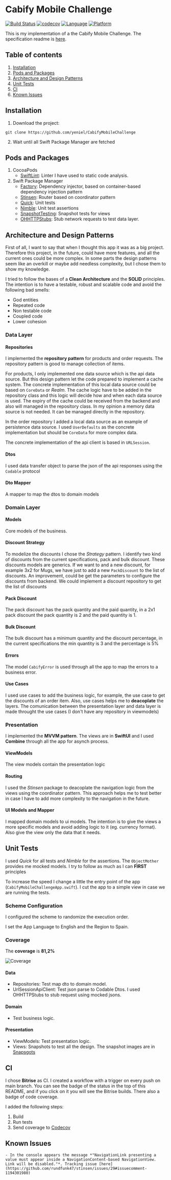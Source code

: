 # Cabify Mobile Challenge
[![Build Status](https://app.bitrise.io/app/b461c3510d5187c1/status.svg?token=GF2fIRdDXlW0HnxxoJ1yDg&branch=master)](https://app.bitrise.io/app/b461c3510d5187c1)
[![codecov](https://codecov.io/gh/yeniel/TelefonicaTest/branch/master/graph/badge.svg?token=P6H8927N5F)](https://codecov.io/gh/yeniel/TelefonicaTest)
[![Language](https://img.shields.io/static/v1.svg?label=language&message=Swift%205&color=FA7343&logo=swift&style=flat-square)](https://swift.org)
[![Platform](https://img.shields.io/static/v1.svg?label=platforms&message=iOS%20&logo=apple&style=flat-square)](https://apple.com)

This is my implementation of a the Cabify Mobile Challenge. The specification readme is [here](https://github.com/cabify/MobileChallenge).

## Table of contents
1. [Installation](#installation)
2. [Pods and Packages](#pods-and-packages)
3. [Architecture and Design Patterns](#architecture-and-design-patterns)
4. [Unit Tests](#unit-tests)
5. [CI](#ci)
6. [Known Issues](#known-issues)


## Installation
1. Download the project:
```
git clone https://github.com/yeniel/CabifyMobileChallenge
```
2. Wait until all Swift Package Manager are fetched

## Pods and Packages
1. CocoaPods
	- [SwiftLint](https://github.com/realm/SwiftLint): Linter I have used to static code analysis. 
2. Swift Package Manager
	- [Factory](https://github.com/hmlongco/Factory): Dependency injector, based on container-based dependency injection pattern
	- [Stinsen](https://github.com/rundfunk47/stinsen): Router based on coordinator pattern
	- [Quick](https://github.com/Quick/Quick): Unit tests
	- [Nimble](https://github.com/Quick/Nimble): Unit test assertions
	- [SnapshotTesting](https://github.com/pointfreeco/swift-snapshot-testing): Snapshot tests for views
	- [OHHTTPStubs](https://github.com/AliSoftware/OHHTTPStubs): Stub network requests to test data layer.

## Architecture and Design Patterns
First of all, I want to say that when I thought this app it was as a big project. Therefore this project, in the future, could have more features, and all the current ones could be more complex.
In some parts the design patterns seem like an overkill or maybe add needless complexity, but I chose them to show my knowledge.

I tried to follow the bases of a **Clean Architecture** and the **SOLID** principles. The intention is to have a testable, robust and scalable code and avoid the following bad smells:
- God entities
- Repeated code
- Non testable code
- Coupled code
- Lower cohesion

### Data Layer
#### Repositories
I implemented the **repository pattern** for products and order requests. The repository pattern is good to manage collection of items.

For products, I only implemented one data source which is the api data source. But this design pattern let the code prepared to implement a cache system. The concrete implementation of this local data source could be based on `CoreData` or *Realm*.
The cache logic have to be added in the repository class and this logic will decide how and when  each data source is used. 
The expiry of the cache could be received from the backend and also will managed in the repository class.
In my opinion a memory data source is not needed. It can be managed directly in the repository.

In the order repository I added a local data source as an example of persistence data source. I used `UserDefaults` as the concrete implementation but should be `CoreData` for more complex data.

The concrete implementation of the api client is based in `URLSession`.

#### Dtos
I used data transfer object to parse the json of the api responses using the `Codable` protocol

#### Dto Mapper
A mapper to map the dtos to domain models

### Domain Layer
#### Models
Core models of the business.

#### Discount Strategy
To modelize the discounts I chose the *Strategy* pattern. I identify two kind of discounts from the current specifications, pack and bulk discount.
These discounts models are generics. If we want to and a new discount, for example 3x2 for Mugs, we have just to add a new `PackDiscount` to the list of discounts.
An improvement, could be get the parameters to configure the discounts from backend. We could implement a discount repository to get the list of discounts

#### Pack Discount
The pack discount has the pack quantity and the paid quantity, in a 2x1 pack discount the pack quantity is 2 and the paid quantity is 1.

#### Bulk Discount
The bulk discount has a minimum quantity and the discount percentage, in the current specifications the min quantity is 3 and the percentage is 5%

#### Errors
The model `CabifyError` is used through all the app to map the errors to a business error.

#### Use Cases
I used use cases to add the business logic, for example, the use case to get the discounts of an order item. Also, use cases helps me to **deacoplate** the layers. The comunication between the presentation layer and data layer is made throught the use cases (I don't have any repository in viewmodels)

### Presentation
I implemented the **MVVM pattern**. The views are in **SwiftUI** and I used **Combine** through all the app for asynch process.

#### ViewModels
The view models contain the presentation logic

#### Routing
I used the *Stinsen* package to deacoplate the navigation logic from the views using the coordinator pattern. This approach helps me to test better in case I have to add more complexity to the navigation in the future.

#### UI Models and Mapper
I mapped domain models to ui models. The intention is to give the views a more specific models and avoid adding logic to it (eg. currency format). Also give the view only the data that it needs.

## Unit Tests

I used *Quick* for all tests and *Nimble* for the assertions. The `ObjectMother` provides me mocked models. I try to follow as much as I can **FIRST** principles

To increase the speed I change a little the entry point of the app (`CabifyMobileChallengeApp.swift`).
I cut the app to a simple view in case we are running the tests.

### Scheme Configuration

I configured the scheme to randomize the execution order.

I set the App Language to English and the Region to Spain.

### Coverage

The **coverage** is **81,2%**

![Coverage](ReadmeAssets/XcodeCoverage.png)

#### Data
- Repositories: Test map dto to domain model.
- UrlSessionApiClient: Test json parse to Codable Dtos. I used OHHTTPStubs to stub request using mocked jsons.

#### Domain
- Test business logic.

#### Presentation
- ViewModels: Test presentation logic.
- Views: Snapshots to test all the design. The snapshot images are in [Snapsgots](CabifyMobileChallengeTests/Presentation/Snapshots/__Snapshots__/)

## CI
I chose **Bitrise** as CI. I created a workflow with a trigger on every push on main branch. You can see the badge of the status in the top of this README, and if you click on it you will see the Bitrise builds. There also a badge of code coverage.

I added the following steps:
1. Build
2. Run tests
3. Send coverage to [Codecov](https://about.codecov.io/)

## Known Issues
	- In the console appears the message *"NavigationLink presenting a value must appear inside a NavigationContent-based NavigationView. Link will be disabled."*. Tracking issue [here](https://github.com/rundfunk47/stinsen/issues/29#issuecomment-1194301980)


